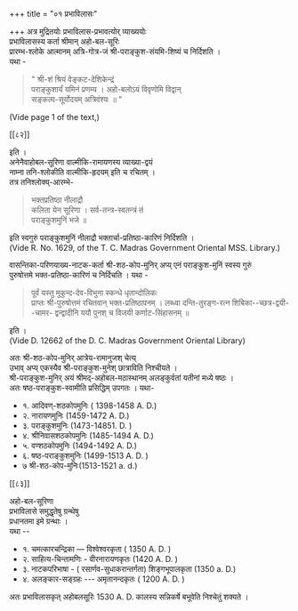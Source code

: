 +++
title = "०१ प्रभाविलासः"

+++
अत्र मुद्रितयोः प्रभाविलास-प्रभावत्योर् व्याख्ययोः  
प्रभाविलासस्य कर्ता श्रीमान् अहो-बल-सूरिः  
प्रारम्भ-श्लोके आत्मानम् अत्रि-गोत्र-जं श्री-पराङ्कुश-संयमि-शिष्यं च निर्दिशति ।  
यथा - 

> " श्री-शं श्रियं वेङ्कट-देशिकेन्द्रं  
पराङ्कुशार्यं यमिनं प्रणम्य । 
अहो-बलोऽयं विवृणोमि विद्वान्  
सङ्कल्प-सूर्योदयम् अत्रिवंश्यः ॥ "  

(Vide page 1 of the text,)
 

[[८२]] 

इति ।  
अनेनैवाहोबल-सूरिणा वाल्मीकि-रामायणस्य व्याख्या-द्वयं  
नाम्ना तनि-श्लोकीति वाल्मीकि-हृदयम् इति च रचितम् ।  
तत्र तनिश्लोक्य्-आरम्भे- 

> भक्तप्रतिष्ठा नीलाद्रौ  
कलिता येन सूरिणा । 
सर्व-तन्त्र-स्वतन्त्रं तं  
पराङ्कुशमुनिं भजे ॥

इति स्वगुरुं पराङ्कुशमुनिं नीलाद्रौ भक्तार्चा-प्रतिष्ठा-कारिणं निर्दिशति ।  
(Vide R. No. 1629, of the T. C. Madras Government Oriental MSS. Library.)

वासन्तिका-परिणयाख्य-नाटक-कर्ता 
श्री-शठ-कोप-मुनिर् अप्य् एनं पराङ्कुश-मुनिं 
स्वस्य गुरुं  
पुरुषोत्तमे भक्त-प्रतिष्ठा-कारिणं च निर्दिचति । यथा - 

> पूर्वं यस्तु मुकुन्द-देव-विभुना स्कन्धे धृतान्दोलिकः   
प्राप्तः श्री-पुरुषोत्तमं रचितवान् भक्त-प्रतिष्ठापनम् । 
लब्ध्वा दन्ति-तुरङ्ग-रत्न शिबिका--च्छत्र-द्वयी--चामर- 
द्वन्द्वादीनि ययौ पुनश् च विजयी कर्णाट-सिंहासनम् ॥ 

इति ।  
(Vide D. 12662 of the D. C. Madras Government Oriental Library)

अतः श्री-शठ-कोप-मुनिर् आत्रेय-रामानुजश् चेत्य्  
उभाव् अप्य् एकस्यैव श्री-पराङ्कुश-मुनेश् छात्राविति निश्चीयते ।  
श्री-पराङ्कुश-मुनिर् अयं श्रीमद्-अहोबल-मठास्थानम् अलङ्कुर्वतां यतीनां मध्ये षष्ठः ।  
अतः षष्ठ-पराङ्कुश-स्वामीति प्रसिद्धिम् उपगतः । यथा- 


- १. आदिवण्-शठकोपमुनिः ( 1398-1458 A. D.) 
- २. नारायणमुनिः (1459-1472 A. D.) 
- ३. पराङ्कुशमुनिः (1473-14851. D. ) 
- ४. श्रीनिवासशठकोपमुनिः (1485-1494 A. D.)
- ५. वण्शठकोपमुनिः (1494-1492 A. D.)
- ६. षष्ठ-पराङ्कुशमुनिः (1499-1513 A. D. )
- ७ श्री-शठ-कोप-मुनिः(1513-1521 a. d.) 

[[८३]] 

अहो-बल-सूरिणा  
प्रभाविलासे समुद्धृतेषु ग्रन्थेषु  
प्रधानतमा इमे ग्रन्थाः ।  
यथा -- 

- १. चमत्कारचन्द्रिका — विश्वेश्वरकृता ( 1350 A. D. ) 
- २. साहित्य-चिन्तामणिः - वीरनारायणकृतः (1420 A. D. ) 
- ३. नाटकपरिभाषा - ( रसार्णव-सुधाकरान्तर्गता) शिङ्गभूपालकृता 
(1350 a. D.) 
- ४. अलङ्कार-सङ्ग्रहः --- अमृतानन्दकृतः ( 1200 A. D. ) 

अतः प्रभाविलासकृत् अहोबलसूरिः 
1530 A. D. कालस्य सन्निकर्षे बभूवेति निश्चेतुं शक्यते ।

